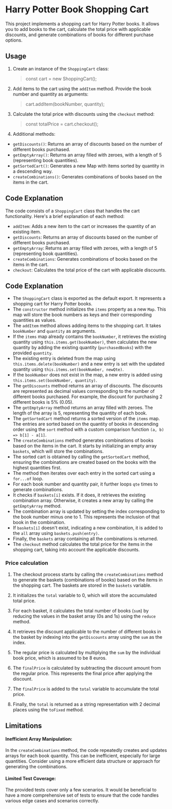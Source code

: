 # Harry Potter Book Shopping Cart

This project implements a shopping cart for Harry Potter books. It allows you to add books to the cart, calculate the total price with applicable discounts, and generate combinations of books for different purchase options.

## Usage

1. Create an instance of the `ShoppingCart` class:
   > const cart = new ShoppingCart();

2. Add items to the cart using the `addItem` method. Provide the book number and quantity as arguments:
	> cart.addItem(bookNumber, quantity);
	
3. Calculate the total price with discounts using the `checkout` method:
	> const totalPrice = cart.checkout();
	
4. Additional methods:
-   `getDiscounts()`: Returns an array of discounts based on the number of different books purchased.
-   `getEmptyArray()`: Returns an array filled with zeroes, with a length of 5 (representing book quantities).
-  `getSortedCart()`: Generates a new Map with items sorted by quantity in a descending way.
-   `createCombinations()`: Generates combinations of books based on the items in the cart.


## Code Explanation

The code consists of a `ShoppingCart` class that handles the cart functionality. Here's a brief explanation of each method:

-   `addItem`: Adds a new item to the cart or increases the quantity of an existing item.
-   `getDiscounts`: Returns an array of discounts based on the number of different books purchased.
-   `getEmptyArray`: Returns an array filled with zeroes, with a length of 5 (representing book quantities).
-   `createCombinations`: Generates combinations of books based on the items in the cart.
-   `checkout`: Calculates the total price of the cart with applicable discounts.

## Code Explanation

-   The `ShoppingCart` class is exported as the default export. It represents a shopping cart for Harry Potter books.
-   The `constructor` method initializes the `items` property as a new `Map`. This map will store the book numbers as keys and their corresponding quantities as values.
-   The `addItem` method allows adding items to the shopping cart. It takes `bookNumber` and `quantity` as arguments.
-   If the `items` map already contains the `bookNumber`, it retrieves the existing quantity using `this.items.get(bookNumber)`, then calculates the new quantity by adding the existing quantity (`purchasedBooks`) with the provided `quantity`.
-   The existing entry is deleted from the map using `this.items.delete(bookNumber)` and a new entry is set with the updated quantity using `this.items.set(bookNumber, newQte)`.
-   If the `bookNumber` does not exist in the map, a new entry is added using `this.items.set(bookNumber, quantity)`.
- The `getDiscounts` method returns an array of discounts. The discounts are represented as decimal values corresponding to the number of different books purchased. For example, the discount for purchasing 2 different books is 5% (0.05).
- The `getEmptyArray` method returns an array filled with zeroes. The length of the array is 5, representing the quantity of each book.
-  The `getSortedCart` method returns a sorted version of the `items` map. The entries are sorted based on the quantity of books in descending order using the `sort` method with a custom comparison function `(a, b) => b[1] - a[1]`.
-   The `createCombinations` method generates combinations of books based on the items in the cart. It starts by initializing an empty array `baskets`, which will store the combinations.
-   The sorted cart is obtained by calling the `getSortedCart` method, ensuring the combinations are created based on the books with the highest quantities first.
-   The method then iterates over each entry in the sorted cart using a `for...of` loop.
-   For each book number and quantity pair, it further loops `qte` times to generate combinations.
-   It checks if `baskets[i]` exists. If it does, it retrieves the existing combination array. Otherwise, it creates a new array by calling the `getEmptyArray` method.
-   The combination array is updated by setting the index corresponding to the book number minus one to 1. This represents the inclusion of that book in the combination.
-   If `baskets[i]` doesn't exist, indicating a new combination, it is added to the `all` array using `baskets.push(entry)`.
-   Finally, the `baskets` array containing all the combinations is returned.
-   The `checkout` method calculates the total price for the items in the shopping cart, taking into account the applicable discounts.

### Price calculation

1.  The checkout process starts by calling the `createCombinations` method to generate the baskets (combinations of books) based on the items in the shopping cart. The baskets are stored in the `baskets` variable.
    
2.  It initializes the `total` variable to 0, which will store the accumulated total price.
    
3.  For each basket, it calculates the total number of books (`sum`) by reducing the values in the basket array (0s and 1s) using the `reduce` method.
    
4.  It retrieves the discount applicable to the number of different books in the basket by indexing into the `getDiscounts` array using the `sum` as the index.
    
5.  The regular price is calculated by multiplying the `sum` by the individual book price, which is assumed to be 8 euros.
    
6.  The `finalPrice` is calculated by subtracting the discount amount from the regular price. This represents the final price after applying the discount.
    
7.  The `finalPrice` is added to the `total` variable to accumulate the total price.
    
8.  Finally, the `total` is returned as a string representation with 2 decimal places using the `toFixed` method.

## Limitations

#### Inefficient Array Manipulation: 
In the `createCombinations` method, the code repeatedly creates and updates arrays for each book quantity. This can be inefficient, especially for large quantities. Consider using a more efficient data structure or approach for generating the combinations. 

#### Limited Test Coverage: 
The provided tests cover only a few scenarios. It would be beneficial to have a more comprehensive set of tests to ensure that the code handles various edge cases and scenarios correctly.